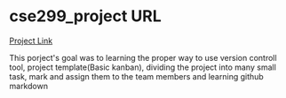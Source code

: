 # cse299_project URL

[Project Link](https://github.com/NSU-SU19CSE299S08/SU19CSE299S08G03NSU)

<p> This porject's goal was to learning the proper way to use version controll tool, project template(Basic kanban), dividing the project into many small task, mark and assign them to the team members and learning github markdown</p>
